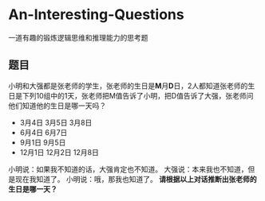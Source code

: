 # An-Interesting-Questions
一道有趣的锻炼逻辑思维和推理能力的思考题
## 题目
小明和大强都是张老师的学生，张老师的生日是**M**月**D**日，2人都知道张老师的生日是下列10组中的1天，张老师把M值告诉了小明，把D值告诉了大强，张老师问他们知道他的生日是哪一天吗？
- 3月4日 3月5日 3月8日
- 6月4日 6月7日
- 9月1日 9月5日
- 12月1日 12月2日 12月8日

小明说：如果我不知道的话，大强肯定也不知道。
大强说：本来我也不知道，但是现在我知道了。
小明说：哦，那我也知道了。
**请根据以上对话推断出张老师的生日是哪一天？**
